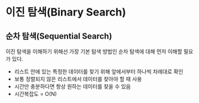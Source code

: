 # 이진 탐색(Binary Search)

## 순차 탐색(Sequential Search)

이진 탐색을 이해하기 위해선 가장 기본 탐색 방법인 순차 탐색에 대해 먼저 이해할 필요가 있다.

* 리스트 안에 있는 특정한 데이터를 찾기 위해 앞에서부터 하나씩 차례대로 확인
* 보통 정렬되지 않은 리스트에서 데이터를 찾아야 할 때 사용
* 시간만 충분하다면 항상 원하는 데이터를 찾을 수 있음
* 시간복잡도 = O(N)

